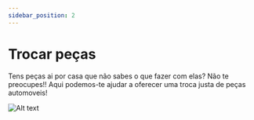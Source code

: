 ```yaml
---
sidebar_position: 2
---
```


# Trocar peças

Tens peças ai por casa que não sabes o que fazer com elas?
Não te preocupes!! Aqui podemos-te ajudar a oferecer uma troca justa de peças automoveis!

![Alt text](image.png)